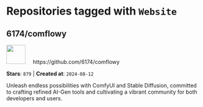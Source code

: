 # Repositories tagged with `Website`


## 6174/comflowy


<a href='https://github.com/6174/comflowy'>
<img src="https://avatars.githubusercontent.com/u/3872872?v=4" width="50" height="50"></a> &nbsp; &nbsp; https://github.com/6174/comflowy

**Stars**: `879` | **Created at**: `2024-08-12`


Unleash endless possibilities with ComfyUI and Stable Diffusion, committed to crafting refined AI-Gen tools and cultivating a vibrant community for both developers and users. 
